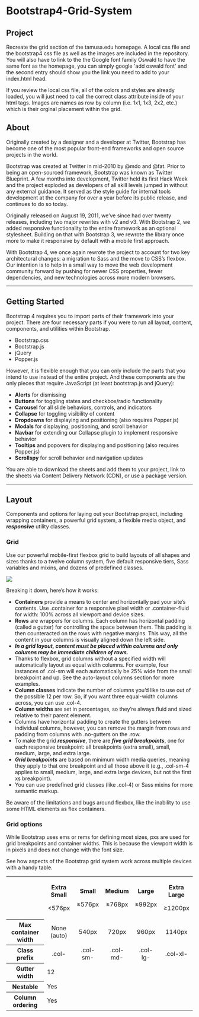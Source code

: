 # Bootstrap4-Grid-System

## Project
Recreate the grid section of the tamusa.edu homepage. A local css file and the bootstrap4 css file as well as the images are included in the repository. You will also have to link to the the Google font family Oswald to have the same font as the homepage, you can simply google 'add oswald font' and the second entry should show you the link you need to add to your index.html head.

If you review the local css file, all of the colors and styles are already loaded, you will just need to call the correct class attribute inside of your html tags. Images are names as row by column (i.e. 1x1, 1x3, 2x2, etc.) which is their orginal placement within the grid.





## About
Originally created by a designer and a developer at Twitter, Bootstrap has become one of the most popular front-end frameworks and open source projects in the world.

Bootstrap was created at Twitter in mid-2010 by @mdo and @fat. Prior to being an open-sourced framework, Bootstrap was known as Twitter Blueprint. A few months into development, Twitter held its first Hack Week and the project exploded as developers of all skill levels jumped in without any external guidance. It served as the style guide for internal tools development at the company for over a year before its public release, and continues to do so today.

Originally released on August 19, 2011, we’ve since had over twenty releases, including two major rewrites with v2 and v3. With Bootstrap 2, we added responsive functionality to the entire framework as an optional stylesheet. Building on that with Bootstrap 3, we rewrote the library once more to make it responsive by default with a mobile first approach.

With Bootstrap 4, we once again rewrote the project to account for two key architectural changes: a migration to Sass and the move to CSS’s flexbox. Our intention is to help in a small way to move the web development community forward by pushing for newer CSS properties, fewer dependencies, and new technologies across more modern browsers.

---

## Getting Started
Bootstrap 4 requires you to import parts of their framework into your project. There are four necessary parts if you were to run all layout, content, components, and utilities within Bootstrap. 

* Bootstrap.css
* Bootstrap.js
* jQuery
* Popper.js

However, it is flexible enough that you can only include the parts that you intend to use instead of the entire project. And these components are the only pieces that require JavaScript (at least bootstrap.js and jQuery):

* **Alerts** for dismissing
* **Buttons** for toggling states and checkbox/radio functionality
* **Carousel** for all slide behaviors, controls, and indicators
* **Collapse** for toggling visibility of content
* **Dropdowns** for displaying and positioning (also requires Popper.js)
* **Modals** for displaying, positioning, and scroll behavior
* **Navbar** for extending our Collapse plugin to implement responsive behavior
* **Tooltips** and popovers for displaying and positioning (also requires Popper.js)
* **Scrollspy** for scroll behavior and navigation updates

You are able to download the sheets and add them to your project, link to the sheets via Content Delivery Network (CDN), or use a package version.

---

## Layout
Components and options for laying out your Bootstrap project, including wrapping containers, a powerful grid system, a flexible media object, and ***responsive*** utility classes.

### Grid
Use our powerful mobile-first flexbox grid to build layouts of all shapes and sizes thanks to a twelve column system, five default responsive tiers, Sass variables and mixins, and dozens of predefined classes.

![](https://i.imgur.com/ShHuW5y.png)

Breaking it down, here’s how it works:

* **Containers** provide a means to center and horizontally pad your site’s contents. Use .container for a responsive pixel width or .container-fluid for width: 100% across all viewport and device sizes.
* **Rows** are wrappers for columns. Each column has horizontal padding (called a gutter) for controlling the space between them. This padding is then counteracted on the rows with negative margins. This way, all the content in your columns is visually aligned down the left side.
* ***In a grid layout, content must be placed within columns and only columns may be immediate children of rows.***
* Thanks to flexbox, grid columns without a specified width will automatically layout as equal width columns. For example, four instances of .col-sm will each automatically be 25% wide from the small breakpoint and up. See the auto-layout columns section for more examples.
* **Column classes** indicate the number of columns you’d like to use out of the possible 12 per row. So, if you want three equal-width columns across, you can use .col-4.
* **Column widths** are set in percentages, so they’re always fluid and sized relative to their parent element.
* Columns have horizontal padding to create the gutters between individual columns, however, you can remove the margin from rows and padding from columns with .no-gutters on the .row.
* To make the grid ***responsive***, there are ***five grid breakpoints***, one for each responsive breakpoint: all breakpoints (extra small), small, medium, large, and extra large.
* ***Grid breakpoints*** are based on minimum width media queries, meaning they apply to that one breakpoint and all those above it (e.g., .col-sm-4 applies to small, medium, large, and extra large devices, but not the first xs breakpoint).
* You can use predefined grid classes (like .col-4) or Sass mixins for more semantic markup.

Be aware of the limitations and bugs around flexbox, like the inability to use some HTML elements as flex containers.

### Grid options

While Bootstrap uses ems or rems for defining most sizes, pxs are used for grid breakpoints and container widths. This is because the viewport width is in pixels and does not change with the font size.

See how aspects of the Bootstrap grid system work across multiple devices with a handy table.

<table>
    <tr>
        <td></td>
        <td><p style="text-align: center;"><b>Extra Small</b></p><p style="text-align: center;">&lt;576px</p></td>
        <td><p style="text-align: center;"><b>Small</b></p><p style="text-align: center;">≥576px</p></td>
        <td><p style="text-align: center;"><b>Medium</b></p><p style="text-align: center;">≥768px</p></td>
        <td><p style="text-align: center;"><b>Large</b></p><p style="text-align: center;">≥992px</p></td>
        <td><p style="text-align: center;"><b>Extra Large</b></p><p style="text-align: center;">≥1200px</p></td>
    </tr>
    <tr>
        <th>Max container width</th>
        <td style="text-align: center;">None (auto)</td>
        <td style="text-align: center;">540px</td>
        <td style="text-align: center;">720px</td>
        <td style="text-align: center;">960px</td>
        <td style="text-align: center;">1140px</td>
    </tr>
    <tr>
        <th>Class prefix</th>
        <td style="text-align: center;">.col-</td>
        <td style="text-align: center;">.col-sm-</td>
        <td style="text-align: center;">.col-md-</td>
        <td style="text-align: center;">.col-lg-</td>
        <td style="text-align: center;">.col-xl-</td>
    </tr>
    <tr>
        <th>Gutter width</th>
        <td colspan=5 >12</td>
    </tr>
    <tr>
        <th>Nestable</th>
        <td colspan=5>Yes</td>
    </tr>
    <tr>
        <th>Column ordering</th>
        <td colspan=5>Yes</td>
    </tr>
</table>
